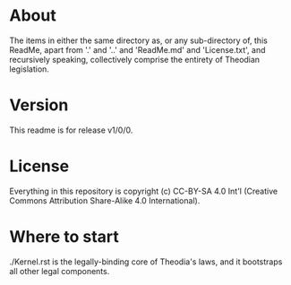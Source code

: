 # About
The items in either the same directory as, or any sub-directory of, this ReadMe, apart from '.' and '..' and 'ReadMe.md' and 'License.txt', and recursively speaking, collectively comprise the entirety of Theodian legislation.  

# Version
This readme is for release v1/0/0.  

# License
Everything in this repository is copyright (c) CC-BY-SA 4.0 Int'l (Creative Commons Attribution Share-Alike 4.0 International).  

# Where to start
./Kernel.rst is the legally-binding core of Theodia's laws, and it bootstraps all other legal components.  
